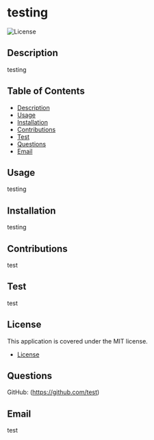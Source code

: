 # testing

 ![License](https://img.shields.io/badge/License-MIT-brightgreen)


## Description

testing

 ## Table of Contents

* [Description](#description)
* [Usage](#usage)
* [Installation](#installation)
* [Contributions](#contributions)
* [Test](#test)
* [Questions](#questions)
* [Email](#email)


## Usage

 testing


## Installation

 testing


## Contributions

test


## Test

test


## License

This application is covered under the MIT license.

* [License](https://mit-license.org/)



## Questions

GitHub: (https://github.com/test)


## Email

test
